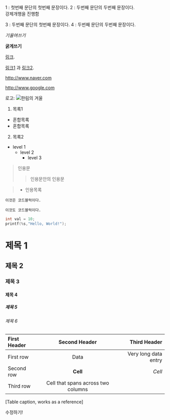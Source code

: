 1 : 첫번째 문단의 첫번째 문장이다.
2 : 두번째 문단의 두번째 문장이다.  
강제개행을 진행함    

3 : 두번째 문단의 첫번째 문장이다.
4 : 두번째 문단의 두번째 문장이다.

*기울여쓰기*

**굵게쓰기**

[링크](http://example.com "링크제목").

[링크1][1] 과 [링크2][2].

[1]: http://www.naver.com "네이버" 
[2]: http://www.google.com "구글" 

<http://www.naver.com>  

<http://www.google.com>

로고: ![](http://image.shutterstock.com/z/stock-photo-chuncheon-south-korea-december-hallym-university-logo-covered-with-snow-776712496.jpg "한림의 겨울")

1. 목록1
 * 혼합목록
 * 혼합목록
2. 목록2



* level 1
  * level 2
    * level 3
    
    
> 인용문
>> 인용문안의 인용문

>* 인용목록

~~~~
이것은 코드블럭이다.
~~~~~

````
이것도 코드블럭이다.
`````

```c
int val = 10;
printf(%s,"Hello, World!");
````

# 제목 1
## 제목 2
### 제목 3
#### 제목 4 ####
##### 제목 5 #####
###### 제목 6 ######


| First Header | Second Header | Third Header |
| :------------ | :-----------: | -------------------: |
| First row | Data | Very long data entry |
| Second row | **Cell** | *Cell* |
| Third row | Cell that spans across two columns ||
[Table caption, works as a reference]

수정하기!
